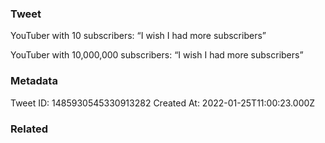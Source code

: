 ### Tweet
YouTuber with 10 subscribers: “I wish I had more subscribers”

YouTuber with 10,000,000 subscribers: “I wish I had more subscribers”

### Metadata
Tweet ID: 1485930545330913282
Created At: 2022-01-25T11:00:23.000Z

### Related


